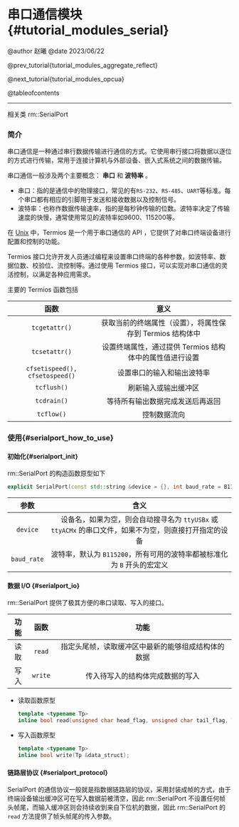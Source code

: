 串口通信模块 {#tutorial_modules_serial}
============

@author 赵曦
@date 2023/06/22

@prev_tutorial{tutorial_modules_aggregate_reflect}

@next_tutorial{tutorial_modules_opcua}

@tableofcontents

------

相关类 rm::SerialPort

### 简介

串口通信是一种通过串行数据传输进行通信的方式。它使用串行接口将数据以逐位的方式进行传输，常用于连接计算机与外部设备、嵌入式系统之间的数据传输。

串口通信一般涉及两个主要概念： **串口** 和 **波特率** 。

- 串口：指的是通信中的物理接口，常见的有`RS-232`、`RS-485`、`UART`等标准。每个串口都有相应的引脚用于发送和接收数据以及控制信号。
- 波特率：也称作数据传输速率，指的是每秒钟传输的位数。波特率决定了传输速度的快慢，通常使用常见的波特率如9600、115200等。

在 [Unix](https://unix.org/) 中，Termios 是一个用于串口通信的 API ，它提供了对串口终端设备进行配置和控制的功能。

Termios 接口允许开发人员通过编程来设置串口终端的各种参数，如波特率、数据位数、校验位、流控制等。通过使用 Termios 接口，可以实现对串口通信的灵活控制，以满足各种应用需求。

主要的 Termios 函数包括

|              函数              |                           意义                            |
| :----------------------------: | :-------------------------------------------------------: |
|         `tcgetattr()`          | 获取当前的终端属性（设置），将属性保存到 Termios 结构体中 |
|         `tcsetattr()`          |  设置终端属性，通过提供 Termios 结构体中的属性值进行设置  |
| `cfsetispeed(), cfsetospeed()` |                设置串口的输入和输出波特率                 |
|          `tcflush()`           |                   刷新输入或输出缓冲区                    |
|          `tcdrain()`           |             等待所有输出数据完成发送后再返回              |
|           `tcflow()`           |                       控制数据流向                        |

### 使用{#serialport_how_to_use}

#### 初始化{#serialport_init}

rm::SerialPort 的构造函数原型如下

```cpp
explicit SerialPort(const std::string &device = {}, int baud_rate = B115200);
```

|    参数     |                             含义                             |
| :---------: | :----------------------------------------------------------: |
|  `device`   | 设备名，如果为空，则会自动搜寻名为 `ttyUSBx` 或 `ttyACMx` 的串口文件，如果不为空，则直接打开指定的设备 |
| `baud_rate` | 波特率，默认为 `B115200`，所有可用的波特率都被标准化为 `B` 开头的宏定义 |

#### 数据 I/O {#serialport_io}

rm::SerialPort 提供了极其方便的串口读取、写入的接口。

| 功能 |  函数   |                        功能                        |
| :--: | :-----: | :------------------------------------------------: |
| 读取 | `read`  | 指定头尾帧，读取缓冲区中最新的能够组成结构体的数据 |
| 写入 | `write` |          传入待写入的结构体完成数据的写入          |

- 读取函数原型
  ```cpp
  template <typename Tp>
  inline bool read(unsigned char head_flag, unsigned char tail_flag, Tp &data)
  ```
- 写入函数原型
  ```cpp
  template <typename Tp>
  inline bool write(Tp &data_struct);
  ```

#### 链路层协议 {#serialport_protocol}

SerialPort 的通信协议一般就是指数据链路层的协议，采用封装成帧的方式，由于终端设备输出缓冲区可在写入数据前被清空，因此 rm::SerialPort 不设置任何帧头帧尾，而输入缓冲区则会持续收到来自下位机的数据，因此 rm::SerialPort 的 `read` 方法提供了帧头帧尾的传入参数。
